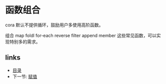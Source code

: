 # 函数组合

cora 默认不提供循环，鼓励用户多使用高阶函数。

组合 map foldl for-each reverse filter append member 这些常见函数，可以实现特别多的需求。

## links
   * [目录](<SUMMARY.md>)
   * 下一节: [赋值](<06.0.md>)
